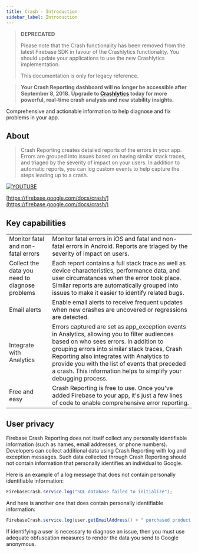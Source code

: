 ```yaml
---
title: Crash - Introduction
sidebar_label: Introduction
---
```


>
> **DEPRECATED**
>
> Please note that the Crash functionality has been removed from the latest Firebase SDK in favour of the Crashlytics functionality. 
> You should update your applications to use the new Crashlytics implementation.
>
> This documentation is only for legacy reference.
>


>
> **Your Crash Reporting dashboard will no longer be accessible after September 8, 2018.**
> **Upgrade to [Crashlytics](../crashlytics/introduction) today for more powerful, real-time crash analysis and new stability insights.**
>


Comprehensive and actionable information to help diagnose and fix problems in your app.

## About 

>
> Crash Reporting creates detailed reports of the errors in your app. Errors are grouped 
> into issues based on having similar stack traces, and triaged by the severity of impact 
> on your users. In addition to automatic reports, you can log custom events to help 
> capture the steps leading up to a crash.
>

[![YOUTUBE](https://img.youtube.com/vi/B7mlLVAkcfU/0.jpg)](https://www.youtube.com/watch?v=B7mlLVAkcfU)

[https://firebase.google.com/docs/crash/](https://firebase.google.com/docs/crash/)

## Key capabilities

| | |
|---|---|
| Monitor fatal and non-fatal errors | Monitor fatal errors in iOS and fatal and non-fatal errors in Android. Reports are triaged by the severity of impact on users. |
| Collect the data you need to diagnose problems	 | Each report contains a full stack trace as well as device characteristics, performance data, and user circumstances when the error took place. Similar reports are automatically grouped into issues to make it easier to identify related bugs. |
| Email alerts | Enable email alerts to receive frequent updates when new crashes are uncovered or regressions are detected. |
| Integrate with Analytics	 | Errors captured are set as app_exception events in Analytics, allowing you to filter audiences based on who sees errors.  In addition to grouping errors into similar stack traces, Crash Reporting also integrates with Analytics to provide you with the list of events that preceded a crash. This information helps to simplify your debugging process. |
| Free and easy | Crash Reporting is free to use. Once you've added Firebase to your app, it's just a few lines of code to enable comprehensive error reporting. |



## User privacy

Firebase Crash Reporting does not itself collect any personally identifiable information 
(such as names, email addresses, or phone numbers). Developers can collect additional 
data using Crash Reporting with log and exception messages. Such data collected through 
Crash Reporting should not contain information that personally identifies an individual 
to Google.

Here is an example of a log message that does not contain personally identifiable information:

```actionscript
FirebaseCrash.service.log("SQL database failed to initialize");
```

And here is another one that does contain personally identifiable information:

```actionscript
FirebaseCrash.service.log(user.getEmailAddress() + " purchased product " + product.getID());
```

If identifying a user is necessary to diagnose an issue, then you must use adequate 
obfuscation measures to render the data you send to Google anonymous.
